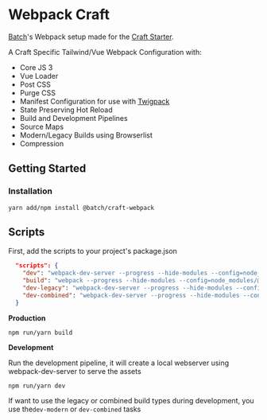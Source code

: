 # Webpack Craft

[Batch](https://batch.nz)'s Webpack setup made for the [Craft Starter](https://github.com/batchnz/craft-starter).

A Craft Specific Tailwind/Vue Webpack Configuration with:

* Core JS 3
* Vue Loader
* Post CSS
* Purge CSS
* Manifest Configuration for use with [Twigpack](https://github.com/nystudio107/craft-twigpack)
* State Preserving Hot Reload
* Build and Development Pipelines
* Source Maps
* Modern/Legacy Builds using Browserlist
* Compression

## Getting Started

### Installation

`yarn add/npm install @batch/craft-webpack`

## Scripts

First, add the scripts to your project's package.json

```json
  "scripts": {
    "dev": "webpack-dev-server --progress --hide-modules --config=node_modules/@batch/craft-webpack/webpack.dev.js",
    "build": "webpack --progress --hide-modules --config=node_modules/@batch/craft-webpack/webpack.prod.js",
    "dev-legacy": "webpack-dev-server --progress --hide-modules --config=node_modules/@batch/craft-webpack/webpack.dev.js --env.BUILD_TYPE=legacy",
    "dev-combined": "webpack-dev-server --progress --hide-modules --config=node_modules/@batch/craft-webpack/webpack.dev.js --env.BUILD_TYPE=combined"
  }
```

**Production**

`npm run/yarn build`

**Development**

Run the development pipeline, it will create a local webserver using webpack-dev-server to serve the assets

`npm run/yarn dev`

If want to use the legacy or combined build types during development, you use the`dev-modern` or `dev-combined` tasks